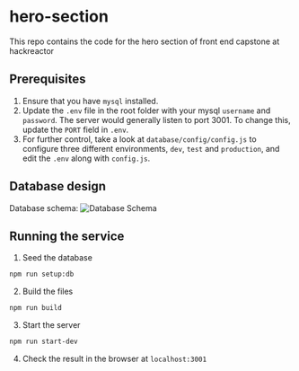 # hero-section
This repo contains the code for the hero section of front end capstone at hackreactor

## Prerequisites
1. Ensure that you have `mysql` installed.
2. Update the `.env` file in the root folder with your mysql `username` and `password`. The server would generally listen to port 3001. To change this, update the `PORT` field in `.env`.
3. For further control, take a look at `database/config/config.js` to configure three different environments, `dev`, `test` and `production`, and edit the `.env` along with `config.js`.

## Database design
Database schema: ![Database Schema]('https://github.com/Jamie-Lee-Birdis/hero-section/blob/master/databaseSchema.png')

## Running the service
1. Seed the database
```bash
npm run setup:db
```

2. Build the files
```bash
npm run build
```

3. Start the server
```bash
npm run start-dev
```

4. Check the result in the browser at `localhost:3001`